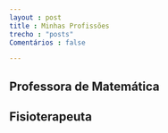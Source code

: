 ```yaml
---
layout : post
title : Minhas Profissões
trecho : "posts"
Comentários : false

---
```



## Professora de Matemática

## Fisioterapeuta